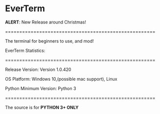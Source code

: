 # EverTerm

**ALERT**: New Release around Christmas!

=====================================================

The terminal for beginners to use, and mod!

EverTerm Statistics:

=====================================================


Release Version: Version 1.0.420

OS Platform: Windows 10,(possible mac support), Linux

Python Minimum Version: Python 3

=====================================================

The source is for **PYTHON 3+ ONLY**
